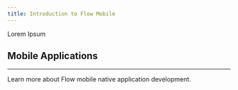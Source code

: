 ```yaml
---
title: Introduction to Flow Mobile
---
```


Lorem Ipsum

## Mobile Applications

---

Learn more about Flow mobile native application development.
